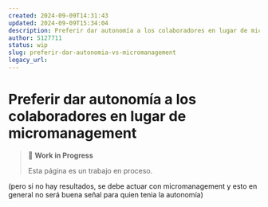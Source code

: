 ```yaml
---
created: 2024-09-09T14:31:43
updated: 2024-09-09T15:34:04
description: Preferir dar autonomía a los colaboradores en lugar de micromanagement.
author: 5127711
status: wip
slug: preferir-dar-autonomia-vs-micromanagement
legacy_url: 
---
```


# Preferir dar autonomía a los colaboradores en lugar de micromanagement

> 🚧 **Work in Progress**
>
> Esta página es un trabajo en proceso.

(pero si no hay resultados, se debe actuar con micromanagement y esto en general no será buena señal para quien tenia la autonomía)
